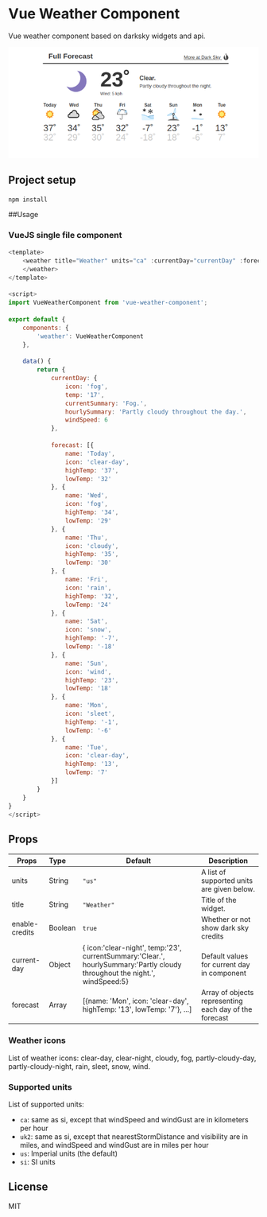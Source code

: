 # Vue Weather Component
Vue weather component based on darksky widgets and api.

[![Preview](https://raw.githubusercontent.com/ShinZ6/vue-weather-component/master/public/preview.png)](https://ShinZ6.github.io/vue-weather-widget/)

## Project setup
```
npm install
```
##Usage

### VueJS single file component

```js
<template>
    <weather title="Weather" units="ca" :currentDay="currentDay" :forecast="forecast">
    </weather>
</template>

<script>
import VueWeatherComponent from 'vue-weather-component';

export default {
    components: {
        'weather': VueWeatherComponent
    },

    data() {
        return {
            currentDay: {
                icon: 'fog',
                temp: '17',
                currentSummary: 'Fog.',
                hourlySummary: 'Partly cloudy throughout the day.',
                windSpeed: 6
            },

            forecast: [{
                name: 'Today',
                icon: 'clear-day',
                highTemp: '37',
                lowTemp: '32'
            }, {
                name: 'Wed',
                icon: 'fog',
                highTemp: '34',
                lowTemp: '29'
            }, {
                name: 'Thu',
                icon: 'cloudy',
                highTemp: '35',
                lowTemp: '30'
            }, {
                name: 'Fri',
                icon: 'rain',
                highTemp: '32',
                lowTemp: '24'
            }, {
                name: 'Sat',
                icon: 'snow',
                highTemp: '-7',
                lowTemp: '-18'
            }, {
                name: 'Sun',
                icon: 'wind',
                highTemp: '23',
                lowTemp: '18'
            }, {
                name: 'Mon',
                icon: 'sleet',
                highTemp: '-1',
                lowTemp: '-6'
            }, {
                name: 'Tue',
                icon: 'clear-day',
                highTemp: '13',
                lowTemp: '7'
            }]
        }
    }
}
</script> 
```
## Props

| Props | Type | Default | Description  |
| --------|:------| -----------|-------|
| units | String | `"us"` | A list of supported units are given below. |
| title | String | `"Weather"` | Title of the widget. |
| enable-credits | Boolean | `true` | Whether or not show dark sky credits |
| current-day | Object | { icon:'clear-night', temp:'23', currentSummary:'Clear.', hourlySummary:'Partly cloudy throughout the night.', windSpeed:5} |  Default values for current day in component
| forecast | Array | [{name: 'Mon', icon: 'clear-day', highTemp: '13', lowTemp: '7'}, ...] | Array of objects representing each day of the forecast|

### Weather icons
List of weather icons: clear-day, clear-night, cloudy, fog, partly-cloudy-day, partly-cloudy-night,
rain, sleet, snow, wind.

### Supported units
List of supported units:    

- `ca`: same as si, except that windSpeed and windGust are in kilometers per hour
- `uk2`: same as si, except that nearestStormDistance and visibility are in miles, and windSpeed and windGust are in miles per hour
- `us`: Imperial units (the default)
- `si`: SI units 

## License 

MIT
